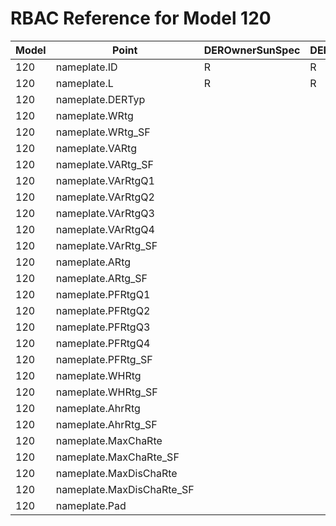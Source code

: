 # RBAC Reference for Model 120

| Model | Point | DEROwnerSunSpec | DERInstallerSunSpec | DERVendorSunSpec | ServiceProviderSunSpec | GridOperatorSunSpec |
|-------|-------|------------------|---------------------|------------------|------------------------|---------------------|
| 120 | nameplate.ID | R | R | R | R | R |
| 120 | nameplate.L | R | R | R | R | R |
| 120 | nameplate.DERTyp |  |  |  |  |  |
| 120 | nameplate.WRtg |  |  |  |  |  |
| 120 | nameplate.WRtg_SF |  |  |  |  |  |
| 120 | nameplate.VARtg |  |  |  |  |  |
| 120 | nameplate.VARtg_SF |  |  |  |  |  |
| 120 | nameplate.VArRtgQ1 |  |  |  |  |  |
| 120 | nameplate.VArRtgQ2 |  |  |  |  |  |
| 120 | nameplate.VArRtgQ3 |  |  |  |  |  |
| 120 | nameplate.VArRtgQ4 |  |  |  |  |  |
| 120 | nameplate.VArRtg_SF |  |  |  |  |  |
| 120 | nameplate.ARtg |  |  |  |  |  |
| 120 | nameplate.ARtg_SF |  |  |  |  |  |
| 120 | nameplate.PFRtgQ1 |  |  |  |  |  |
| 120 | nameplate.PFRtgQ2 |  |  |  |  |  |
| 120 | nameplate.PFRtgQ3 |  |  |  |  |  |
| 120 | nameplate.PFRtgQ4 |  |  |  |  |  |
| 120 | nameplate.PFRtg_SF |  |  |  |  |  |
| 120 | nameplate.WHRtg |  |  |  |  |  |
| 120 | nameplate.WHRtg_SF |  |  |  |  |  |
| 120 | nameplate.AhrRtg |  |  |  |  |  |
| 120 | nameplate.AhrRtg_SF |  |  |  |  |  |
| 120 | nameplate.MaxChaRte |  |  |  |  |  |
| 120 | nameplate.MaxChaRte_SF |  |  |  |  |  |
| 120 | nameplate.MaxDisChaRte |  |  |  |  |  |
| 120 | nameplate.MaxDisChaRte_SF |  |  |  |  |  |
| 120 | nameplate.Pad |  |  |  |  |  |

